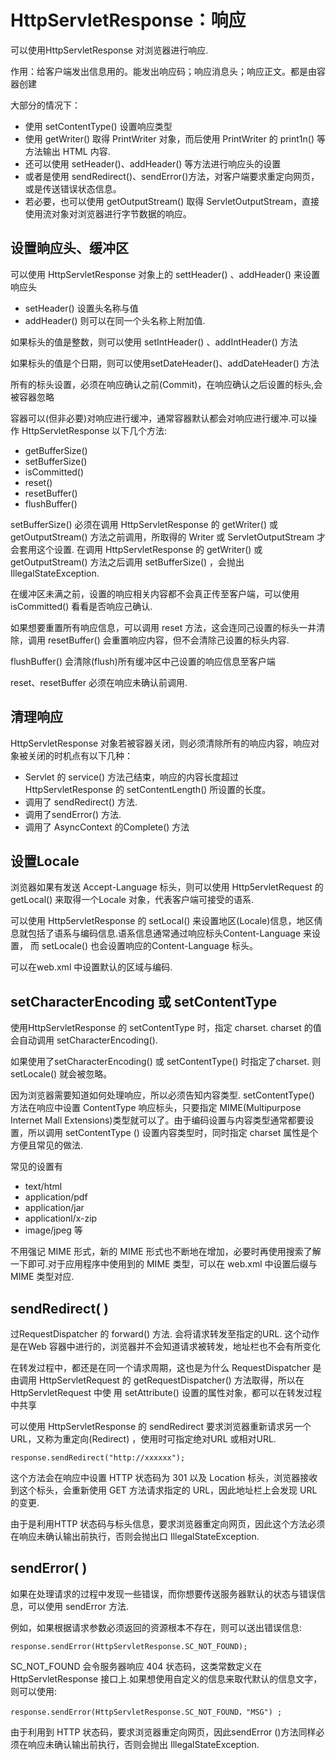 # HttpServletResponse：响应
可以使用HttpServletResponse 对浏览器进行响应.

作用：给客户端发出信息用的。能发出响应码；响应消息头；响应正文。都是由容器创建

大部分的情况下：
- 使用 setContentType() 设置响应类型
- 使用 getWriter() 取得 PrintWriter 对象，而后使用 PrintWriter 的 print1n() 等方法输出 HTML 内容.
- 还可以使用 setHeader()、addHeader() 等方法进行响应头的设置
- 或者是使用 sendRedirect()、sendError()方法，对客户端要求重定向网页，或是传送错误状态信息。
- 若必要，也可以使用 getOutputStream() 取得 ServletOutputStream，直接使用流对象对浏览器进行字节数据的响应。

## 设置晌应头、缓冲区
可以使用 HttpServletResponse 对象上的 settHeader() 、addHeader() 来设置响应头
- setHeader() 设置头名称与值
- addHeader() 则可以在同一个头名称上附加值.

如果标头的值是整数，则可以使用 setIntHeader() 、addIntHeader() 方法

如果标头的值是个日期，则可以使用setDateHeader()、addDateHeader() 方法

所有的标头设置，必须在响应确认之前(Commit)，在响应确认之后设置的标头,会被容器忽略

容器可以(但非必要)对响应进行缓冲，通常容器默认都会对响应进行缓冲.可以操作 HttpServletResponse 以下几个方法:
- getBufferSize()
- setBufferSize()
- isCommitted()
- reset()
- resetBuffer()
- flushBuffer()

setBufferSize() 必须在调用 HttpServletResponse 的 getWriter() 或 getOutputStream() 方法之前调用，所取得的 Writer 或 ServletOutputStream 才会套用这个设置.
在调用 HttpServletResponse 的 getWriter() 或 getOutputStream() 方法之后调用 setBufferSize() ，会抛出 IllegalStateException.

在缓冲区未满之前，设置的响应相关内容都不会真正传至客户端，可以使用 isCommitted() 看看是否响应己确认.

如果想要重置所有响应信息，可以调用 reset 方法，这会连同己设置的标头一井清除，调用 resetBuffer() 会重置响应内容，但不会清除己设置的标头内容.

flushBuffer() 会清除(flush)所有缓冲区中己设置的响应信息至客户端

reset、resetBuffer 必须在响应未确认前调用.

## 清理响应
HttpServletResponse 对象若被容器关闭，则必须清除所有的响应内容，响应对象被关闭的时机点有以下几种：

- Servlet 的 service() 方法己结束，响应的内容长度超过 HttpServletResponse 的 setContentLength() 所设置的长度。
- 调用了 sendRedirect() 方法.
- 调用了sendError() 方法.
- 调用了 AsyncContext 的Complete() 方法

## 设置Locale
浏览器如果有发送 Accept-Language 标头，则可以使用 Http5ervletRequest 的getLocal() 来取得一个Locale 对象，代表客户端可接受的语系.

可以使用 Http5ervletResponse 的 setLocal() 来设置地区(Locale)信息，地区倩息就包括了语系与编码信息.语系信息通常通过响应标头Content-Language 来设置，
而 setLocale() 也会设置响应的Content-Language 标头。

可以在web.xml 中设置默认的区域与编码.

## setCharacterEncoding 或 setContentType
使用HttpServletResponse 的 setContentType 时，指定 charset. charset 的值会自动调用 setCharacterEncoding().

如果使用了setCharacterEncoding() 或 setContentType() 时指定了charset. 则 setLocale() 就会被忽略。

因为浏览器需要知道如何处理响应，所以必须告知内容类型. setContentType() 方法在响应中设置 ContentType 响应标头，只要指定 MIME(Multipurpose Internet
Mall Extensions)类型就可以了。由于编码设置与内容类型通常都要设置，所以调用 setContentType () 设置内容类型时，同时指定 charset 属性是个方便且常见的做法.

常见的设置有 
- text/html
- application/pdf
- application/jar
- applicationl/x-zip
- image/jpeg 等

不用强记 MIME 形式，新的 MIME 形式也不断地在增加，必要时再使用搜索了解一下即可.对于应用程序中使用到的 MIME 类型，可以在 web.xml 中设置后缀与 MIME 类型对应.

## sendRedirect( )
过RequestDispatcher 的 forward() 方法. 会将请求转发至指定的URL. 这个动作是在Web 容器中进行的，浏览器并不会知道请求被转发，地址栏也不会有所变化

在转发过程中，都还是在同一个请求周期，这也是为什么 RequestDispatcher 是由调用 HttpServletRequest 的 getRequestDispatcher() 方法取得，所以在HttpServletRequest 中使
用 setAttribute() 设置的属性对象，都可以在转发过程中共享

可以使用 HttpServletResponse 的 sendRedirect 要求浏览器重新请求另一个URL，又称为重定向(Redirect) ，使用时可指定绝对URL 或相对URL.

```
response.sendRedirect("http://xxxxxx");
```
这个方法会在响应中设置 HTTP 状态码为 301 以及 Location 标头，浏览器接收到这个标头，会重新使用 GET 方法请求指定的 URL，因此地址栏上会发现 URL 的变更.

由于是利用HTTP 状态码与标头信息，要求浏览器重定向网页，因此这个方法必须在响应未确认输出前执行，否则会抛出口 IllegalStateException.

## sendError( )
如果在处理请求的过程中发现一些错误，而你想要传送服务器默认的状态与错误信息，可以使用 sendError 方法.

例如，如果根据请求参数必须返回的资源根本不存在，则可以送出错误信息:
```
response.sendError(HttpServletResponse.SC_NOT_FOUND);

```
SC_NOT_FOUND 会令服务器响应 404 状态码，这类常数定义在 HttpServletResponse 接口上.如果想使用自定义的信息来取代默认的信息文字，则可以使用:
```
response.sendError(HttpServletResponse.SC_NOT_FOUND，"MSG") ;
```

由于利用到 HTTP 状态码，要求浏览器重定向网页，因此sendError ()方法同样必须在响应未确认输出前执行，否则会抛出 IllegalStateException.